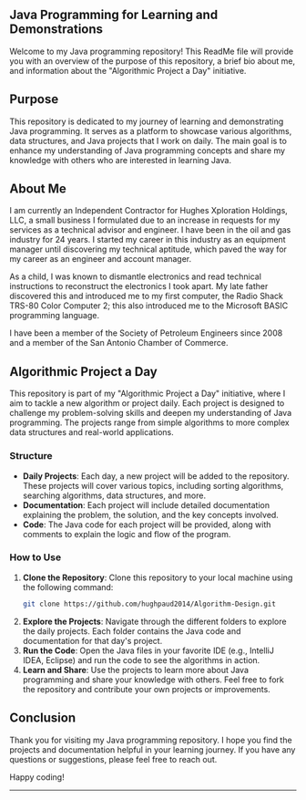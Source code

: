 ## Java Programming for Learning and Demonstrations

Welcome to my Java programming repository! This ReadMe file will provide you with an overview of the purpose of this repository, a brief bio about me, and information about the "Algorithmic Project a Day" initiative.

## Purpose

This repository is dedicated to my journey of learning and demonstrating Java programming. It serves as a platform to showcase various algorithms, data structures, and Java projects that I work on daily. The main goal is to enhance my understanding of Java programming concepts and share my knowledge with others who are interested in learning Java.

## About Me

I am currently an Independent Contractor for Hughes Xploration Holdings, LLC, a small business I formulated due to an increase in requests for my services as a technical advisor and engineer. I have been in the oil and gas industry for 24 years. I started my career in this industry as an equipment manager until discovering my technical aptitude, which paved the way for my career as an engineer and account manager.

As a child, I was known to dismantle electronics and read technical instructions to reconstruct the electronics I took apart. My late father discovered this and introduced me to my first computer, the Radio Shack TRS-80 Color Computer 2; this also introduced me to the Microsoft BASIC programming language.

I have been a member of the Society of Petroleum Engineers since 2008 and a member of the San Antonio Chamber of Commerce.

## Algorithmic Project a Day

This repository is part of my "Algorithmic Project a Day" initiative, where I aim to tackle a new algorithm or project daily. Each project is designed to challenge my problem-solving skills and deepen my understanding of Java programming. The projects range from simple algorithms to more complex data structures and real-world applications.

### Structure

- **Daily Projects**: Each day, a new project will be added to the repository. These projects will cover various topics, including sorting algorithms, searching algorithms, data structures, and more.
- **Documentation**: Each project will include detailed documentation explaining the problem, the solution, and the key concepts involved.
- **Code**: The Java code for each project will be provided, along with comments to explain the logic and flow of the program.

### How to Use

1. **Clone the Repository**: Clone this repository to your local machine using the following command:
   ```bash
   git clone https://github.com/hughpaud2014/Algorithm-Design.git
   ```
2. **Explore the Projects**: Navigate through the different folders to explore the daily projects. Each folder contains the Java code and documentation for that day's project.
3. **Run the Code**: Open the Java files in your favorite IDE (e.g., IntelliJ IDEA, Eclipse) and run the code to see the algorithms in action.
4. **Learn and Share**: Use the projects to learn more about Java programming and share your knowledge with others. Feel free to fork the repository and contribute your own projects or improvements.

## Conclusion

Thank you for visiting my Java programming repository. I hope you find the projects and documentation helpful in your learning journey. If you have any questions or suggestions, please feel free to reach out.

Happy coding!

---